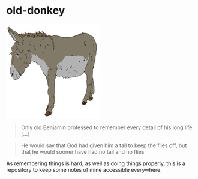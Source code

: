 # old-donkey

![Old monkey Benjamin](./Donkey_clipart.png)

> Only old Benjamin professed to remember every detail of his long life [...]

> He would say that God had given him a tail to keep the flies off, but that he would sooner have had no tail and no flies

As remembering things is hard, as well as doing things properly, this is a repository to keep some notes of mine accessible everywhere.
